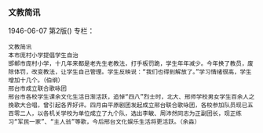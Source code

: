 ### 文教简讯

1946-06-07
第2版()
专栏：

    文教简讯
    本市庞村小学提倡学生自治
    邯郸市庞村小学，十几年来都是老先生老教法，打手板罚跪，学生年年减少。今年换了教员，废除体罚，改变教法，让学生自己管理。学生反映说：“我们也得到解放了。”学习情绪很高，学生增加十几个。（伯纲）
    邢台市成立联合歌咏团
    邢台市各校学生课余文化生活日渐活跃，追悼“四八”烈士时，北大、邢师学校男女学生百余人之挽歌大合唱，曾引起各界好评。四月由平原剧团发起成立邢台联合歌咏团，各校参加队员现已五百零二人，以各机关学校为单位成立了九个队，选出李敏、周沛然同志为正副团长，现正练习“军民一家”、“主人翁”等歌，今后邢台文化娱乐生活将更活跃。（余淼）
